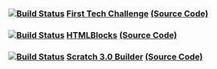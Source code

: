 ### [![Build Status](https://travis-ci.org/TheBrokenRail/ftc_app-master.svg?branch=master)](https://travis-ci.org/TheBrokenRail/ftc_app-master) [First Tech Challenge](https://TheBrokenRail.github.io/ftc_app-master) [(Source Code)](https://github.com/TheBrokenRail/ftc_app-master)

### [![Build Status](https://travis-ci.org/TheBrokenRail/HTMLBlocks.svg?branch=master)](https://travis-ci.org/TheBrokenRail/HTMLBlocks) [HTMLBlocks](https://TheBrokenRail.github.io/HTMLBlocks) [(Source Code)](https://github.com/TheBrokenRail/HTMLBlocks)

### [![Build Status](https://travis-ci.org/TheBrokenRail/Scratch3Builder.svg?branch=master)](https://travis-ci.org/TheBrokenRail/Scratch3Builder) [Scratch 3.0 Builder](https://TheBrokenRail.github.io/Scratch3Builder) [(Source Code)](https://github.com/TheBrokenRail/Scratch3Builder)

